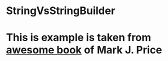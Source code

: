 # StringVsStringBuilder
# This is example is taken from [awesome book](https://www.packtpub.com/product/c-10-and-net-6-modern-cross-platform-development-sixth-edition/9781801077361) of Mark J. Price
